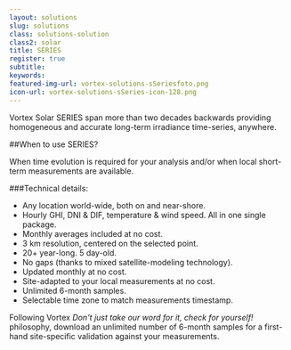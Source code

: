 ```yaml
---
layout: solutions
slug: solutions
class: solutions-solution
class2: solar
title: SERIES 
register: true
subtitle:
keywords:
featured-img-url: vortex-solutions-sSeriesfoto.png
icon-url: vortex-solutions-sSeries-icon-128.png
---
```


<p class="lead">Vortex Solar SERIES span more than two decades backwards providing homogeneous and accurate long-term irradiance time-series, anywhere.</p>

##When to use SERIES?

When time evolution is required for your analysis and/or when local short-term measurements are available.

###Technical details:

- Any location world-wide, both on and near-shore.
- Hourly GHI, DNI & DIF, temperature & wind speed. All in one single package.
- Monthly averages included at no cost.
- 3 km resolution, centered on the selected point.
- 20+ year-long. 5 day-old.
- No gaps (thanks to mixed satellite-modeling technology).
- Updated monthly at no cost.
- Site-adapted to your local measurements at no cost.
- Unlimited 6-month samples.
- Selectable time zone to match measurements timestamp.


<!--
###Accuracy validation:
<<<<<<< HEAD


<a href="mailto:patricia.puig@vortex.es?subject=Solar Validation">Request</a> our validation withe-paper including 59 comparisons against measurements in all continent.

=======

<a href="mailto:patricia.puig@vortex.es?subject=Solar Validation">Request</a> our validation withe-paper including 59 comparisons against measurements in all continent.


>>>>>>> origin/master
-->
Following Vortex <i>Don't just take our word for it, check for yourself!</i> philosophy, download an unlimited number of 6-month samples for a first-hand site-specific validation against your measurements.


